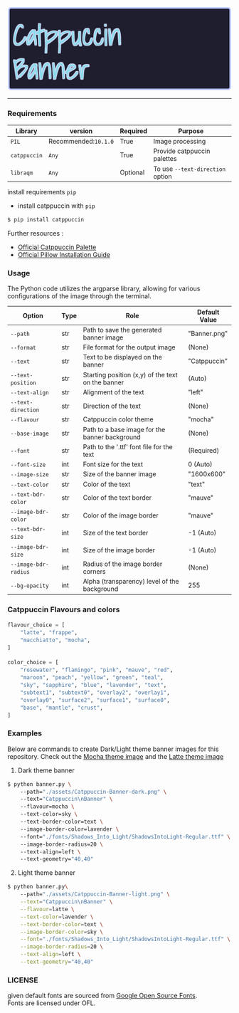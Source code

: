 <picture>
  <source media="(prefers-color-scheme: dark)" srcset="./assets/Catppuccin-Banner-dark.png">
  <source media="(prefers-color-scheme: light)" srcset="./assets/Catppuccin-Banner-light.png">
  <img alt="Catppuccin-Banner" src="./assets/Catppuccin-Banner-dark.png">
</picture>

----------------------------------------------------

### Requirements
|  Library   |          version        |     Required      |                 Purpose                |
|------------|-------------------------|-------------------|----------------------------------------|
|   `PIL`    |   Recommended:`10.1.0`  |        True       |             Image processing           |
|`catppuccin`|           `Any`         |        True       |       Provide catppuccin palettes      |
| `libraqm`  |           `Any`         |      Optional     |    To use `--text-direction` option    |

install requirements `pip`

* install catppuccin with `pip`

```bash
$ pip install catppuccin
```

Further resources : 
* [Official Catppuccin Palette](https://github.com/catppuccin/python/tree/main?tab=readme-ov-file)
* [Official Pillow Installation Guide](https://pillow.readthedocs.io/en/latest/installation.html#python-support)

### Usage
The Python code utilizes the argparse library, allowing for various configurations of the image through the terminal. 


| Option            | Type   | Role                                                                        | Default Value   |
|-------------------|--------|-----------------------------------------------------------------------------|-----------------|
| `--path`          | str    | Path to save the generated banner image                                     | "Banner.png"    |
| `--format`        | str    | File format for the output image                                            | (None)          |
| `--text`          | str    | Text to be displayed on the banner                                          | "Catppuccin"    |
| `--text-position` | str    | Starting position (x,y) of the text on the banner                           | (Auto)          |
| `--text-align`    | str    | Alignment of the text                                                       | "left"          |
| `--text-direction`| str    | Direction of the text                                                       | (None)          |
| `--flavour`       | str    | Catppuccin color theme                                                      | "mocha"         |
| `--base-image`    | str    | Path to a base image for the banner background                              | (None)          |
| `--font`          | str    | Path to the '.ttf' font file for the text                                   | (Required)      |
| `--font-size`     | int    | Font size for the text                                                      | 0 (Auto)        |
| `--image-size`    | str    | Size of the banner image                                                    | "1600x600"      |
| `--text-color`    | str    | Color of the text                                                           | "text"          |
| `--text-bdr-color`| str    | Color of the text border                                                    | "mauve"         |
| `--image-bdr-color`| str   | Color of the image border                                                   | "mauve"         |
| `--text-bdr-size` | int    | Size of the text border                                                     | -1 (Auto)       |
| `--image-bdr-size`| int    | Size of the image border                                                    | -1 (Auto)       |
| `--image-bdr-radius`| int  | Radius of the image border corners                                          | (None)          |
| `--bg-opacity`    | int    | Alpha (transparency) level of the background                                | 255             |


### Catppuccin Flavours and colors

```python
flavour_choice = [
    "latte", "frappe",
    "macchiatto", "mocha",
]

color_choice = [
    "rosewater", "flamingo", "pink", "mauve", "red",
    "maroon", "peach", "yellow", "green", "teal",
    "sky", "sapphire", "blue", "lavender", "text",
    "subtext1", "subtext0", "overlay2", "overlay1",
    "overlay0", "surface2", "surface1", "surface0",
    "base", "mantle", "crust",
]
```

### Examples

Below are commands to create Dark/Light theme banner images for this repository. Check out the [Mocha theme image](./assets/Catppuccin-Banner-dark.png) and the [Latte theme image](./assets/Catppuccin-Banner-light.png)

1. Dark theme banner

```bash
$ python banner.py \ 
    --path="./assets/Catppuccin-Banner-dark.png" \ 
    --text="Catppuccin\nBanner" \ 
    --flavour=mocha \ 
    --text-color=sky \ 
    --text-border-color=text \ 
    --image-border-color=lavender \ 
    --font="./fonts/Shadows_Into_Light/ShadowsIntoLight-Regular.ttf" \ 
    --image-border-radius=20 \ 
    --text-align=left \ 
    --text-geometry="40,40" 
```

2. Light theme banner

```bash
$ python banner.py\ 
    --path="./assets/Catppuccin-Banner-light.png" \
    --text="Catppuccin\nBanner" \
    --flavour=latte \
    --text-color=lavender \
    --text-border-color=text \
    --image-border-color=sky \
    --font="./fonts/Shadows_Into_Light/ShadowsIntoLight-Regular.ttf" \
    --image-border-radius=20 \
    --text-align=left \
    --text-geometry="40,40"
```

### LICENSE
given default fonts are sourced from [Google Open Source Fonts](https://fonts.google.com/).   
Fonts are licensed under OFL.
